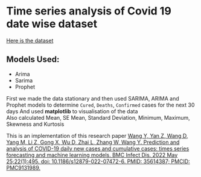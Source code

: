 # Time series analysis of Covid 19 date wise dataset  

[Here is the dataset](https://www.kaggle.com/datasets/sudalairajkumar/covid19-in-india?select=covid_19_india.csv)  

## Models Used:
- Arima
- Sarima
- Prophet

First we made the data stationary and then used SARIMA, ARIMA and Prophet models to determine `Cured`, `Deaths`, `Confirmed` cases for the next 30 days
And used **matplotlib** to visualisation of the data  
Also calculated Mean, SE Mean, Standard Deviation, Minimum, Maximum, Skewness and Kurtosis



This is an implementation of this research paper
[Wang Y, Yan Z, Wang D, Yang M, Li Z, Gong X, Wu D, Zhai L, Zhang W, Wang Y. Prediction and analysis of COVID-19 daily new cases and cumulative cases: times series forecasting and machine learning models. BMC Infect Dis. 2022 May 25;22(1):495. doi: 10.1186/s12879-022-07472-6. PMID: 35614387; PMCID: PMC9131989.](https://pubmed.ncbi.nlm.nih.gov/35614387/)
